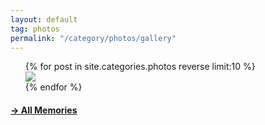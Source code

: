 ```yaml
---
layout: default
tag: photos
permalink: "/category/photos/gallery"
---
```


<ul>
{% for post in site.categories.photos reverse limit:10 %}
    <br>
    <a href="{{post.url}}">
        <picture>
            <source srcset="{{post.img}}" media="(min-width: 800px)">
            <img src="{{post.img}}">
        </picture>
    </a>
    <br>
{% endfor %}
</ul>
<h4><a href="/category/photos/memories">→ All Memories</a></h4>
